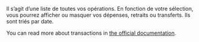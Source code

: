 Il s’agit d’une liste de toutes vos opérations. En fonction de votre sélection, vous pourrez afficher ou masquer vos dépenses, retraits ou transferts. Ils sont triés par date.

You can read more about transactions in [the official documentation](https://firefly-iii.readthedocs.io/en/latest/concepts/transactions.html).